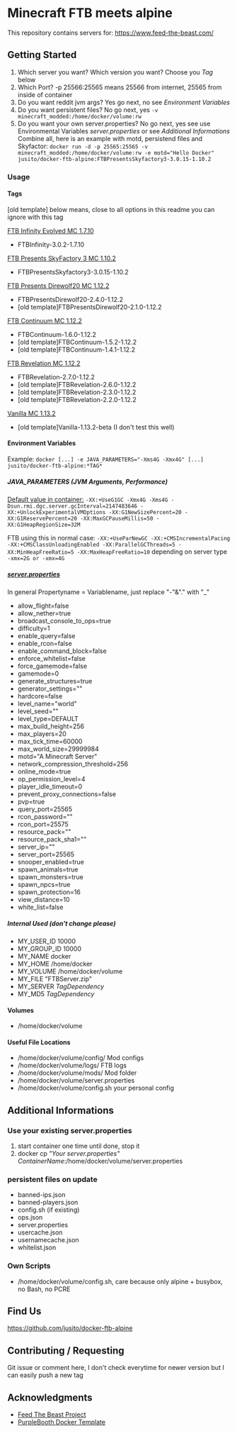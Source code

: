 # Minecraft FTB meets alpine
This repository contains servers for: https://www.feed-the-beast.com/

## Getting Started
1. Which server you want? Which version you want? Choose you _Tag_ below
2. Which Port? -p 25566:25565 means 25566 from internet, 25565 from inside of container
3. Do you want reddit jvm args? Yes go next, no see _Environment Variables_
4. Do you want persistent files? No go next, yes `-v minecraft_modded:/home/docker/volume:rw`
5. Do you want your own server.properties? No go next, yes see use Environmental Variables _server.properties_ or see _Additional Informations_
Combine all, here is an example with motd, persistend files and Skyfactor:
`docker run -d -p 25565:25565 -v minecraft_modded:/home/docker/volume:rw -e motd="Hello Docker" jusito/docker-ftb-alpine:FTBPresentsSkyfactory3-3.0.15-1.10.2`

### Usage
#### Tags
[old template] below means, close to all options in this readme you can ignore with this tag

[FTB Infinity Evolved MC 1.7.10](https://www.feed-the-beast.com/projects/ftb-infinity-evolved "FTB Infinity Evolved") 
* FTBInfinity-3.0.2-1.7.10

[FTB Presents SkyFactory 3 MC 1.10.2](https://www.feed-the-beast.com/projects/ftb-presents-skyfactory-3 "FTB Presents SkyFactory 3") 
* FTBPresentsSkyfactory3-3.0.15-1.10.2

[FTB Presents Direwolf20 MC 1.12.2](https://www.feed-the-beast.com/projects/ftb-presents-direwolf20-1-12 "FTB Presents Direwolf20 1.12") 
* FTBPresentsDirewolf20-2.4.0-1.12.2
* [old template]FTBPresentsDirewolf20-2.1.0-1.12.2

[FTB Continuum MC 1.12.2](https://www.feed-the-beast.com/projects/ftb-continuum "FTB Continuum") 
* FTBContinuum-1.6.0-1.12.2
* [old template]FTBContinuum-1.5.2-1.12.2
* [old template]FTBContinuum-1.4.1-1.12.2


[FTB Revelation MC 1.12.2](https://www.feed-the-beast.com/projects/ftb-revelation "FTB Revelation")
* FTBRevelation-2.7.0-1.12.2
* [old template]FTBRevelation-2.6.0-1.12.2
* [old template]FTBRevelation-2.3.0-1.12.2
* [old template]FTBRevelation-2.2.0-1.12.2

[Vanilla MC 1.13.2](https://minecraft.net/de-de/download/server/ "Lade den Minecraft: Java Edition-Server herunter")
* [old template]Vanilla-1.13.2-beta (I don't test this well)

#### Environment Variables
Example:
`docker [...] -e JAVA_PARAMETERS="-Xms4G -Xmx4G" [...] jusito/docker-ftb-alpine:*TAG*`

##### JAVA_PARAMETERS (JVM Arguments, Performance)
[Default value in container:](https://www.reddit.com/r/feedthebeast/comments/5jhuk9/modded_mc_and_memory_usage_a_history_with_a/ "Modded MC and memory usage, a history with a crappy graph") 
`-XX:+UseG1GC -Xmx4G -Xms4G -Dsun.rmi.dgc.server.gcInterval=2147483646 -XX:+UnlockExperimentalVMOptions -XX:G1NewSizePercent=20 -XX:G1ReservePercent=20 -XX:MaxGCPauseMillis=50 -XX:G1HeapRegionSize=32M`

FTB using this in normal case:
`-XX:+UseParNewGC -XX:+CMSIncrementalPacing -XX:+CMSClassUnloadingEnabled -XX:ParallelGCThreads=5 -XX:MinHeapFreeRatio=5 -XX:MaxHeapFreeRatio=10` depending on server type `-xmx=2G or -xmx=4G`

##### [server.properties](https://minecraft-de.gamepedia.com/Server.properties "https://minecraft-de.gamepedia.com/Server.properties") 
In general Propertyname = Variablename, just replace "-"&"." with "_"
* allow_flight=false
* allow_nether=true
* broadcast_console_to_ops=true
* difficulty=1
* enable_query=false
* enable_rcon=false
* enable_command_block=false
* enforce_whitelist=false
* force_gamemode=false
* gamemode=0
* generate_structures=true
* generator_settings=""
* hardcore=false
* level_name="world"
* level_seed=""
* level_type=DEFAULT
* max_build_height=256
* max_players=20
* max_tick_time=60000
* max_world_size=29999984
* motd="A Minecraft Server"
* network_compression_threshold=256
* online_mode=true
* op_permission_level=4
* player_idle_timeout=0
* prevent_proxy_connections=false
* pvp=true
* query_port=25565
* rcon_password=""
* rcon_port=25575
* resource_pack=""
* resource_pack_sha1=""
* server_ip=""
* server_port=25565
* snooper_enabled=true
* spawn_animals=true
* spawn_monsters=true
* spawn_npcs=true
* spawn_protection=16
* view_distance=10
* white_list=false

##### Internal Used (don't change please)
* MY\_USER_ID 10000
* MY\_GROUP_ID 10000
* MY_NAME docker
* MY_HOME /home/docker
* MY_VOLUME /home/docker/volume
* MY_FILE "FTBServer.zip"
* MY\_SERVER _*TagDependency*_
* MY\_MD5 _*TagDependency*_

#### Volumes
* /home/docker/volume

#### Useful File Locations
* /home/docker/volume/config/ Mod configs
* /home/docker/volume/logs/ FTB logs
* /home/docker/volume/mods/ Mod folder
* /home/docker/volume/server.properties
* /home/docker/volume/config.sh your personal config

## Additional Informations
### Use your existing server.properties
1. start container one time until done, stop it
2. docker cp _"Your server.properties"_ _ContainerName_:/home/docker/volume/server.properties

### persistent files on update
* banned-ips.json
* banned-players.json
* config.sh (if existing)
* ops.json
* server.properties
* usercache.json
* usernamecache.json
* whitelist.json

### Own Scripts
* /home/docker/volume/config.sh, care because only alpine + busybox, no Bash, no PCRE

## Find Us
https://github.com/jusito/docker-ftb-alpine

## Contributing / Requesting
Git issue or comment here, I don't check everytime for newer version but I can easily push a new tag

## Acknowledgments
* [Feed The Beast Project](https://www.feed-the-beast.com "Feed The Beast Project")
* [PurpleBooth Docker Template](https://gist.github.com/PurpleBooth/ea518ae68a49029bae95 "Template-README-for-containers.md")